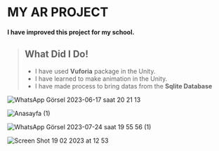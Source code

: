 # MY AR PROJECT

#### I have improved this project for my school. 

> ## What Did I Do!
> 
> - I have used **Vuforia** package in the Unity.
> - I have learned to make animation in the Unity.
> - I have made process to bring datas from the **Sqlite Database**
> 
![WhatsApp Görsel 2023-06-17 saat 20 21 13](https://github.com/SalimBerk/VuforiaClassProject/assets/77536512/db482e02-411f-49d4-a4fc-7ffdafd25a3e)





![Anasayfa (1)](https://github.com/SalimBerk/VuforiaClassProject/assets/77536512/4ae08355-c536-4f9d-a26f-080a71c00256)




![WhatsApp Görsel 2023-07-24 saat 19 55 56 (1)](https://github.com/SalimBerk/VuforiaClassProject/assets/77536512/b743b154-4bb8-4087-805f-b347b8fca5c6)



![Screen Shot 19 02 2023 at 12 53](https://user-images.githubusercontent.com/77536512/221439235-6eae6cb8-4471-4efa-9eb8-f52f2e08c2a5.png)


